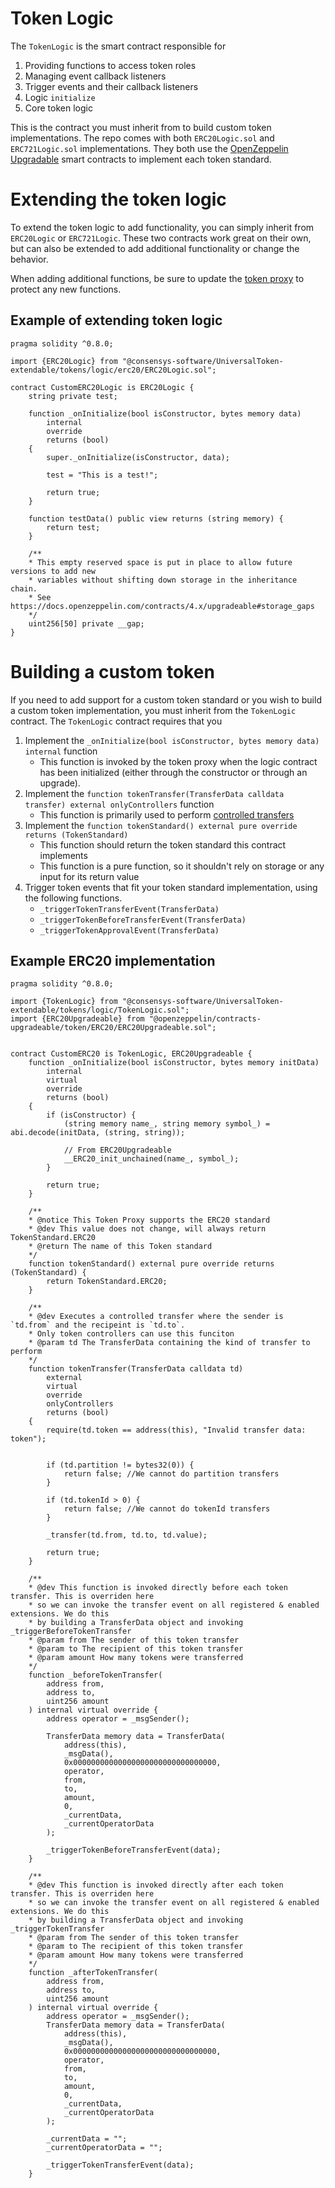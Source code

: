 # Token Logic

The `TokenLogic` is the smart contract responsible for

1. Providing functions to access token roles
2. Managing event callback listeners
3. Trigger events and their callback listeners
4. Logic `initialize`
5. Core token logic

This is the contract you must inherit from to build custom token implementations. The repo comes with both `ERC20Logic.sol` and `ERC721Logic.sol` implementations. They both use the [OpenZeppelin Upgradable](https://github.com/OpenZeppelin/openzeppelin-contracts-upgradeable) smart contracts to implement each token standard.

# Extending the token logic

To extend the token logic to add functionality, you can simply inherit from `ERC20Logic` or `ERC721Logic`. These two contracts work great on their own, but can also be extended to add additional functionality or change the behavior.

When adding additional functions, be sure to update the [token proxy](./extendable-token-proxy.md) to protect any new functions.

## Example of extending token logic

    pragma solidity ^0.8.0;

    import {ERC20Logic} from "@consensys-software/UniversalToken-extendable/tokens/logic/erc20/ERC20Logic.sol";

    contract CustomERC20Logic is ERC20Logic {
        string private test;

        function _onInitialize(bool isConstructor, bytes memory data)
            internal
            override
            returns (bool)
        {
            super._onInitialize(isConstructor, data);

            test = "This is a test!";

            return true;
        }

        function testData() public view returns (string memory) {
            return test;
        }

        /**
        * This empty reserved space is put in place to allow future versions to add new
        * variables without shifting down storage in the inheritance chain.
        * See https://docs.openzeppelin.com/contracts/4.x/upgradeable#storage_gaps
        */
        uint256[50] private __gap;
    }


# Building a custom token

If you need to add support for a custom token standard or you wish to build a custom token implementation, you must inherit from the `TokenLogic` contract. The `TokenLogic` contract requires that you 

1. Implement the `_onInitialize(bool isConstructor, bytes memory data) internal` function
    - This function is invoked by the token proxy when the logic contract has been initialized (either through the constructor or through an upgrade). 
2. Implement the `function tokenTransfer(TransferData calldata transfer) external onlyControllers` function
    - This function is primarily used to perform [controlled transfers](../extensions/controlled-transfers.md)
3. Implement the `function tokenStandard() external pure override returns (TokenStandard)`
    - This function should return the token standard this contract implements
    - This function is a pure function, so it shouldn't rely on storage or any input for its return value
4. Trigger token events that fit your token standard implementation, using the following functions.
    - `_triggerTokenTransferEvent(TransferData)`
    - `_triggerTokenBeforeTransferEvent(TransferData)`
    - `_triggerTokenApprovalEvent(TransferData)`

## Example ERC20 implementation

    pragma solidity ^0.8.0;

    import {TokenLogic} from "@consensys-software/UniversalToken-extendable/tokens/logic/TokenLogic.sol";
    import {ERC20Upgradeable} from "@openzeppelin/contracts-upgradeable/token/ERC20/ERC20Upgradeable.sol";


    contract CustomERC20 is TokenLogic, ERC20Upgradeable {
        function _onInitialize(bool isConstructor, bytes memory initData)
            internal
            virtual
            override
            returns (bool)
        {
            if (isConstructor) {
                (string memory name_, string memory symbol_) = abi.decode(initData, (string, string));

                // From ERC20Upgradeable
                __ERC20_init_unchained(name_, symbol_);
            }

            return true;
        }

        /**
        * @notice This Token Proxy supports the ERC20 standard
        * @dev This value does not change, will always return TokenStandard.ERC20
        * @return The name of this Token standard
        */
        function tokenStandard() external pure override returns (TokenStandard) {
            return TokenStandard.ERC20;
        }

        /**
        * @dev Executes a controlled transfer where the sender is `td.from` and the recipeint is `td.to`.
        * Only token controllers can use this funciton
        * @param td The TransferData containing the kind of transfer to perform
        */
        function tokenTransfer(TransferData calldata td)
            external
            virtual
            override
            onlyControllers
            returns (bool)
        {
            require(td.token == address(this), "Invalid transfer data: token");


            if (td.partition != bytes32(0)) {
                return false; //We cannot do partition transfers
            }

            if (td.tokenId > 0) {
                return false; //We cannot do tokenId transfers
            }

            _transfer(td.from, td.to, td.value);

            return true;
        }

        /**
        * @dev This function is invoked directly before each token transfer. This is overriden here
        * so we can invoke the transfer event on all registered & enabled extensions. We do this
        * by building a TransferData object and invoking _triggerBeforeTokenTransfer
        * @param from The sender of this token transfer
        * @param to The recipient of this token transfer
        * @param amount How many tokens were transferred
        */
        function _beforeTokenTransfer(
            address from,
            address to,
            uint256 amount
        ) internal virtual override {
            address operator = _msgSender();

            TransferData memory data = TransferData(
                address(this),
                _msgData(),
                0x00000000000000000000000000000000,
                operator,
                from,
                to,
                amount,
                0,
                _currentData,
                _currentOperatorData
            );

            _triggerTokenBeforeTransferEvent(data);
        }

        /**
        * @dev This function is invoked directly after each token transfer. This is overriden here
        * so we can invoke the transfer event on all registered & enabled extensions. We do this
        * by building a TransferData object and invoking _triggerTokenTransfer
        * @param from The sender of this token transfer
        * @param to The recipient of this token transfer
        * @param amount How many tokens were transferred
        */
        function _afterTokenTransfer(
            address from,
            address to,
            uint256 amount
        ) internal virtual override {
            address operator = _msgSender();
            TransferData memory data = TransferData(
                address(this),
                _msgData(),
                0x00000000000000000000000000000000,
                operator,
                from,
                to,
                amount,
                0,
                _currentData,
                _currentOperatorData
            );

            _currentData = "";
            _currentOperatorData = "";

            _triggerTokenTransferEvent(data);
        }


